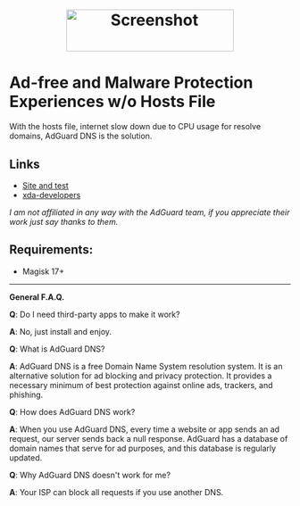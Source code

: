 <h1 align="center">
<img src="https://dl2.pushbulletusercontent.com/CiBi0u6xVaXbd180cqiVavSHoEB6dVqe/adguard1.jpeg" height="75" width="300" alt="Screenshot">

# Ad-free and Malware Protection Experiences w/o Hosts File
With the hosts file, internet slow down due to CPU usage for resolve domains, AdGuard DNS is the solution.

## Links
- [Site and test](https://adguard.com/en/adguard-dns/overview.html)
- [xda-developers](https://forum.xda-developers.com/apps/magisk/module-adguarddns-ad-free-experience-t3848166)

*I am not affiliated in any way with the AdGuard team, if you appreciate their work just say thanks to them.*

## Requirements:
- Magisk 17+

---
**General F.A.Q.**

**Q**: Do I need third-party apps to make it work?

**A**: No, just install and enjoy.

**Q**: What is AdGuard DNS?

**A**: AdGuard DNS is a free Domain Name System resolution system. It is an alternative solution for ad blocking and privacy protection. It provides a necessary minimum of best protection against online ads, trackers, and phishing.

**Q**: How does AdGuard DNS work?

**A**: When you use AdGuard DNS, every time a website or app sends an ad request, our server sends back a null response. AdGuard has a database of domain names that serve for ad purposes, and this database is regularly updated.

**Q**: Why AdGuard DNS doesn't work for me?

**A**: Your ISP can block all requests if you use another DNS.


